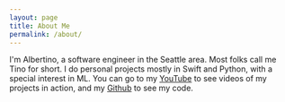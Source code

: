 ```yaml
---
layout: page
title: About Me
permalink: /about/
---
```


I'm Albertino, a software engineer in the Seattle area. Most folks call me Tino for short. I do personal projects mostly in Swift and Python, with a special interest in ML. You can go to my [YouTube](https://youtube.com/channel/UCknh5ffSftCIegfoZ6DhqGw) to see videos of my projects in action, and my [Github](https://github.com/albertinopadin) to see my code.
